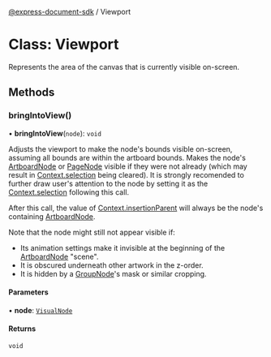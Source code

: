 [@express-document-sdk](../overview.md) / Viewport

# Class: Viewport

Represents the area of the canvas that is currently visible on-screen.

## Methods

### bringIntoView()

• **bringIntoView**(`node`): `void`

Adjusts the viewport to make the node's bounds visible on-screen, assuming all bounds are within the artboard bounds.
Makes the node's [ArtboardNode](ArtboardNode.md) or [PageNode](PageNode.md) visible if they were not already
(which may result in [Context.selection](Context.md#selection) being cleared). It is strongly recomended
to further draw user's attention to the node by setting it as the [Context.selection](Context.md#selection) following this call.

After this call, the value of [Context.insertionParent](Context.md#insertionparent) will always be the node's containing [ArtboardNode](ArtboardNode.md).

Note that the node might still not appear visible if:

- Its animation settings make it invisible at the beginning of the [ArtboardNode](ArtboardNode.md) "scene".
- It is obscured underneath other artwork in the z-order.
- It is hidden by a [GroupNode](GroupNode.md)'s mask or similar cropping.

#### Parameters

• **node**: [`VisualNode`](VisualNode.md)

#### Returns

`void`
